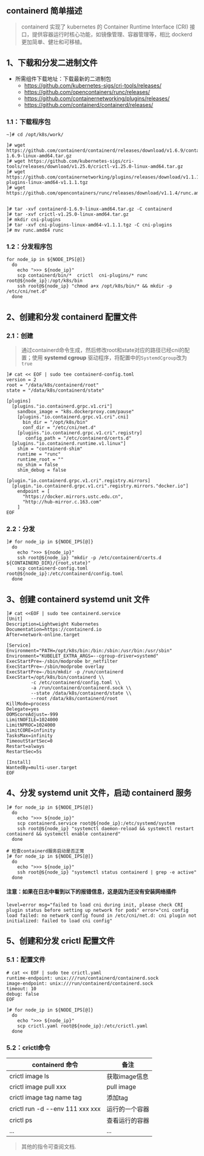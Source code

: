 ## containerd 简单描述
> containerd 实现了 kubernetes 的 Container Runtime Interface (CRI) 接口，提供容器运行时核心功能，如镜像管理、容器管理等，相比 dockerd 更加简单、健壮和可移植。

## 1、下载和分发二进制文件
- 所需组件下载地址：下载最新的二进制包
  - https://github.com/kubernetes-sigs/cri-tools/releases/ 
  - https://github.com/opencontainers/runc/releases/
  - https://github.com/containernetworking/plugins/releases/
  - https://github.com/containerd/containerd/releases/

### 1.1：下载程序包
```shell
~]# cd /opt/k8s/work/

]# wget https://github.com/containerd/containerd/releases/download/v1.6.9/containerd-1.6.9-linux-amd64.tar.gz
]# wget https://github.com/kubernetes-sigs/cri-tools/releases/download/v1.25.0/crictl-v1.25.0-linux-amd64.tar.gz
]# wget https://github.com/containernetworking/plugins/releases/download/v1.1.1/cni-plugins-linux-amd64-v1.1.1.tgz
]# wget https://github.com/opencontainers/runc/releases/download/v1.1.4/runc.amd64


]# tar -xvf containerd-1.6.9-linux-amd64.tar.gz -C containerd
]# tar -xvf crictl-v1.25.0-linux-amd64.tar.gz
]# mkdir cni-plugins
]# tar -xvf cni-plugins-linux-amd64-v1.1.1.tgz -C cni-plugins
]# mv runc.amd64 runc

```
### 1.2：分发程序包
```shell
for node_ip in ${NODE_IPS[@]}
  do
    echo ">>> ${node_ip}"
    scp containerd/bin/*  crictl  cni-plugins/* runc root@${node_ip}:/opt/k8s/bin
    ssh root@${node_ip} "chmod a+x /opt/k8s/bin/* && mkdir -p /etc/cni/net.d"
  done
```
## 2、创建和分发 containerd 配置文件
### 2.1：创建
> 通过containerd命令生成，然后修改root和state对应的路径已经cni的配置；使用 **systemd cgroup** 驱动程序，将配置中的`SystemdCgroup`改为`true`

```shell
]# cat << EOF | sudo tee containerd-config.toml
version = 2
root = "/data/k8s/containerd/root"
state = "/data/k8s/containerd/state"

[plugins]
  [plugins."io.containerd.grpc.v1.cri"]
    sandbox_image = "k8s.dockerproxy.com/pause"
    [plugins."io.containerd.grpc.v1.cri".cni]
      bin_dir = "/opt/k8s/bin"
      conf_dir = "/etc/cni/net.d"
    [plugins."io.containerd.grpc.v1.cri".registry]
       config_path = "/etc/containerd/certs.d"
  [plugins."io.containerd.runtime.v1.linux"]
    shim = "containerd-shim"
    runtime = "runc"
    runtime_root = ""
    no_shim = false
    shim_debug = false

[plugin."io.containerd.grpc.v1.cri".registry.mirrors]
  [plugin."io.containerd.grpc.v1.cri".registry.mirrors."docker.io"]
    endpoint = [
      "https://docker.mirrors.ustc.edu.cn",
      "http://hub-mirror.c.163.com"
    ]
EOF
```

### 2.2：分发
```shell
]# for node_ip in ${NODE_IPS[@]}
  do
    echo ">>> ${node_ip}"
    ssh root@${node_ip} "mkdir -p /etc/containerd/certs.d ${CONTAINERD_DIR}/{root,state}"
    scp containerd-config.toml root@${node_ip}:/etc/containerd/config.toml
  done
```
## 3、创建 containerd systemd unit 文件
```shell
]# cat <<EOF | sudo tee containerd.service
[Unit]
Description=Lightweight Kubernetes
Documentation=https://containerd.io
After=network-online.target

[Service]
Environment="PATH=/opt/k8s/bin:/bin:/sbin:/usr/bin:/usr/sbin"
Environment="KUBELET_EXTRA_ARGS=--cgroup-driver=systemd"
ExecStartPre=-/sbin/modprobe br_netfilter
ExecStartPre=-/sbin/modprobe overlay
ExecStartPre=-/bin/mkdir -p /run/containerd
ExecStart=/opt/k8s/bin/containerd \\
         -c /etc/containerd/config.toml \\
         -a /run/containerd/containerd.sock \\
         --state /data/k8s/containerd/state \\
         --root /data/k8s/containerd/root
KillMode=process
Delegate=yes
OOMScoreAdjust=-999
LimitNOFILE=1024000
LimitNPROC=1024000
LimitCORE=infinity
TasksMax=infinity
TimeoutStartSec=0
Restart=always
RestartSec=5s

[Install]
WantedBy=multi-user.target
EOF
```
## 4、分发 systemd unit 文件，启动 containerd 服务
```shell
]# for node_ip in ${NODE_IPS[@]}
  do
    echo ">>> ${node_ip}"
    scp containerd.service root@${node_ip}:/etc/systemd/system
    ssh root@${node_ip} "systemctl daemon-reload && systemctl restart containerd && systemctl enable containerd"
  done

# 检查containerd服务启动是否正常
]# for node_ip in ${NODE_IPS[@]}
  do
    echo ">>> ${node_ip}"
    ssh root@${node_ip} "systemctl status containerd | grep -e active"
  done
```
#### 注意：如果在日志中看到以下的报错信息，这是因为还没有安装网络插件
```log
level=error msg="failed to load cni during init, please check CRI plugin status before setting up network for pods" error="cni config load failed: no network config found in /etc/cni/net.d: cni plugin not initialized: failed to load cni config"
```

## 5、创建和分发 crictl 配置文件
### 5.1：配置文件
```shell
# cat << EOF | sudo tee crictl.yaml
runtime-endpoint: unix:///run/containerd/containerd.sock
image-endpoint: unix:///run/containerd/containerd.sock
timeout: 10
debug: false
EOF

]# for node_ip in ${NODE_IPS[@]}
  do
    echo ">>> ${node_ip}"
    scp crictl.yaml root@${node_ip}:/etc/crictl.yaml
  done
```
### 5.2：crictl命令
|  containerd 命令   | 备注 |
|  ----  | ----  |
| crictl image ls  | 获取image信息 |
| crictl image pull xxx  | pull image |
| crictl image tag name tag  | 添加tag |
| crictl run -d --env 111 xxx xxx  | 运行的一个容器|
| crictl ps  | 查看运行的容器 |
| ...  | ... |
> 其他的指令可查阅文档.

